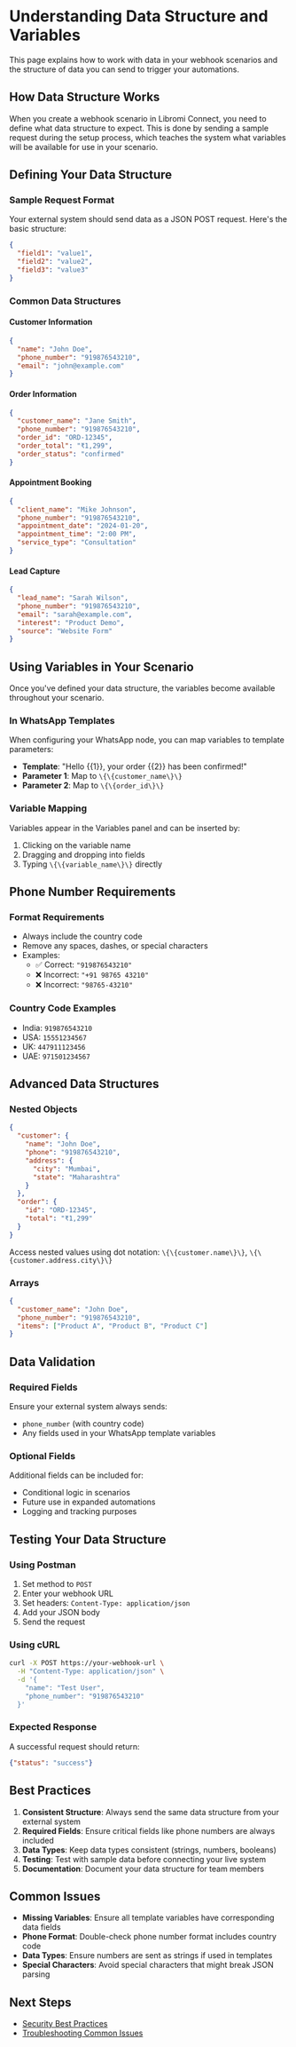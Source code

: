 # Understanding Data Structure and Variables

This page explains how to work with data in your webhook scenarios and the structure of data you can send to trigger your automations.

## How Data Structure Works

When you create a webhook scenario in Libromi Connect, you need to define what data structure to expect. This is done by sending a sample request during the setup process, which teaches the system what variables will be available for use in your scenario.

## Defining Your Data Structure

### Sample Request Format

Your external system should send data as a JSON POST request. Here's the basic structure:

```json
{
  "field1": "value1",
  "field2": "value2",
  "field3": "value3"
}
```

### Common Data Structures

#### Customer Information
```json
{
  "name": "John Doe",
  "phone_number": "919876543210",
  "email": "john@example.com"
}
```

#### Order Information
```json
{
  "customer_name": "Jane Smith",
  "phone_number": "919876543210",
  "order_id": "ORD-12345",
  "order_total": "₹1,299",
  "order_status": "confirmed"
}
```

#### Appointment Booking
```json
{
  "client_name": "Mike Johnson",
  "phone_number": "919876543210",
  "appointment_date": "2024-01-20",
  "appointment_time": "2:00 PM",
  "service_type": "Consultation"
}
```

#### Lead Capture
```json
{
  "lead_name": "Sarah Wilson",
  "phone_number": "919876543210",
  "email": "sarah@example.com",
  "interest": "Product Demo",
  "source": "Website Form"
}
```

## Using Variables in Your Scenario

Once you've defined your data structure, the variables become available throughout your scenario.

### In WhatsApp Templates

When configuring your WhatsApp node, you can map variables to template parameters:

- **Template**: "Hello \{\{1\}\}, your order \{\{2\}\} has been confirmed!"
- **Parameter 1**: Map to `\{\{customer_name\}\}`
- **Parameter 2**: Map to `\{\{order_id\}\}`

### Variable Mapping

Variables appear in the Variables panel and can be inserted by:
1. Clicking on the variable name
2. Dragging and dropping into fields
3. Typing `\{\{variable_name\}\}` directly

## Phone Number Requirements

### Format Requirements
- Always include the country code
- Remove any spaces, dashes, or special characters
- Examples:
  - ✅ Correct: `"919876543210"`
  - ❌ Incorrect: `"+91 98765 43210"`
  - ❌ Incorrect: `"98765-43210"`

### Country Code Examples
- India: `919876543210`
- USA: `15551234567`
- UK: `447911123456`
- UAE: `971501234567`

## Advanced Data Structures

### Nested Objects
```json
{
  "customer": {
    "name": "John Doe",
    "phone": "919876543210",
    "address": {
      "city": "Mumbai",
      "state": "Maharashtra"
    }
  },
  "order": {
    "id": "ORD-12345",
    "total": "₹1,299"
  }
}
```

Access nested values using dot notation: `\{\{customer.name\}\}`, `\{\{customer.address.city\}\}`

### Arrays
```json
{
  "customer_name": "John Doe",
  "phone_number": "919876543210",
  "items": ["Product A", "Product B", "Product C"]
}
```

## Data Validation

### Required Fields
Ensure your external system always sends:
- `phone_number` (with country code)
- Any fields used in your WhatsApp template variables

### Optional Fields
Additional fields can be included for:
- Conditional logic in scenarios
- Future use in expanded automations
- Logging and tracking purposes

## Testing Your Data Structure

### Using Postman
1. Set method to `POST`
2. Enter your webhook URL
3. Set headers: `Content-Type: application/json`
4. Add your JSON body
5. Send the request

### Using cURL
```bash
curl -X POST https://your-webhook-url \
  -H "Content-Type: application/json" \
  -d '{
    "name": "Test User",
    "phone_number": "919876543210"
  }'
```

### Expected Response
A successful request should return:
```json
{"status": "success"}
```

## Best Practices

1. **Consistent Structure**: Always send the same data structure from your external system
2. **Required Fields**: Ensure critical fields like phone numbers are always included
3. **Data Types**: Keep data types consistent (strings, numbers, booleans)
4. **Testing**: Test with sample data before connecting your live system
5. **Documentation**: Document your data structure for team members

## Common Issues

- **Missing Variables**: Ensure all template variables have corresponding data fields
- **Phone Format**: Double-check phone number format includes country code
- **Data Types**: Ensure numbers are sent as strings if used in templates
- **Special Characters**: Avoid special characters that might break JSON parsing

## Next Steps

- [Security Best Practices](./security.md)
- [Troubleshooting Common Issues](./troubleshooting.md)